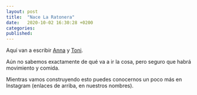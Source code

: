 ```yaml
---
layout: post
title:  "Nace La Ratonera"
date:   2020-10-02 16:30:28 +0200
categories: 
published: 
---
```

Aquí van a escribir [Anna][IGAnna] y [Toni][IGToni].

Aún no sabemos exactamente de qué va a ir la cosa, pero seguro que habrá movimiento y comida.

Mientras vamos construyendo esto puedes conocernos un poco más en Instagram (enlaces de arriba, en nuestros nombres).

[IGAnna]: https://www.instagram.com/ahoravivoasi/
[IGToni]: https://www.instagram.com/toninipk/
